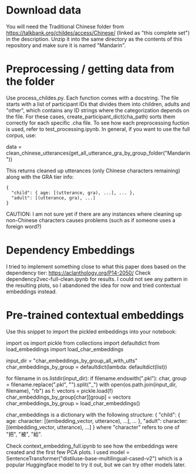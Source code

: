 # Download data 
You will need the Traditional Chinese folder from https://talkbank.org/childes/access/Chinese/ (linked as "this complete set") in the description. 
Unzip it into the same directory as the contents of this repository and make sure it is named "Mandarin". 

# Preprocessing / getting data from the folder 
Use process_childes.py. Each function comes with a docstring. 
The file starts with a list of participant IDs that divides them into children, adults and "other", which contains any ID strings where the categorization depends on the file. For these cases, create_participant_dict(cha_path) sorts them correctly for each specific .cha file. 
To see how each preprocessing fuction is used, refer to test_processing.ipynb. 
In general, if you want to use the full corpus, use: 

data = clean_chinese_utterances(get_all_utterance_gra_by_group_folder("Mandarin"))

This returns cleaned up utterances (only Chinese characters remaining) along with the GRA tier info: 

    {
      "child": { age: [(utterance, gra), ...], ... },
      "adult": [(utterance, gra), ...]
    }

CAUTION: I am not sure yet if there are any instances where cleaning up non-Chinese characters causes problems (such as if someone uses a foreign word?) 

# Dependency Embeddings 
I tried to implement something close to what this paper does based on the dependency tier: https://aclanthology.org/P14-2050/ 
Check dependency2vec-full-clean.ipynb for results. I could not see any pattern in the resulting plots, so I abandoned the idea for now and tried contextual embeddings instead. 

# Pre-trained contextual embeddings 
Use this snippet to import the pickled embeddings into your notebook: 

import os
import pickle
from collections import defaultdict
from load_embeddings import load_char_embeddings

input_dir = "char_embeddings_by_group_all_with_utts"
char_embeddings_by_group = defaultdict(lambda: defaultdict(list))

for filename in os.listdir(input_dir):
    if filename.endswith(".pkl"):
        char, group = filename.replace(".pkl", "").split("_")
        with open(os.path.join(input_dir, filename), "rb") as f:
            vectors = pickle.load(f)
            char_embeddings_by_group[char][group] = vectors
char_embeddings_by_group = load_char_embeddings()

char_embeddings is a dictionary with the following structure: 
{
    "child": { age: character: [(embedding_vector, utterance), ...], ... },
    "adult": character: [(embedding_vector, utterance), ...]
}
where "character" refers to one of "把", "被", "給".

Check context_embedding_full.ipynb to see how the embeddings were created and the first few PCA plots. 
I used model = SentenceTransformer("distiluse-base-multilingual-cased-v2") which is a popular Huggingface model to try it out, but we can try other models later. 
